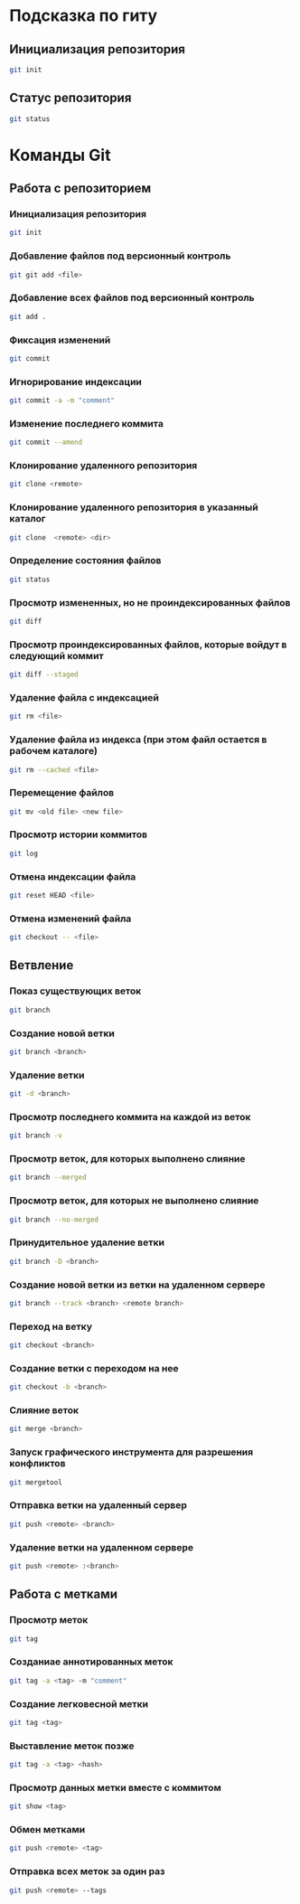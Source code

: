 # Подсказка по гиту

## Инициализация репозитория

```sh
git init
```

## Статус репозитория

```sh
git status
```

# Команды  Git

## Работа с репозиторием

### Инициализация репозитория
```sh
git init
```
### Добавление файлов под версионный контроль
```sh
git git add <file>
```
### Добавление всех файлов под версионный контроль
```sh
git add .
```
### Фиксация изменений
```sh
git commit
```
### Игнорирование индексации
```sh
git commit -a -m "comment"
```
### Изменение последнего коммита
```sh
git commit --amend
```
### Клонирование удаленного репозитория
```sh
git clone <remote>
```
### Клонирование удаленного репозитория в указанный каталог
```sh
git clone  <remote> <dir>
```
### Определение состояния файлов
```sh
git status
```
### Просмотр измененных, но не проиндексированных файлов
```sh
git diff
```
### Просмотр проиндексированных файлов, которые войдут в следующий коммит
```sh
git diff --staged
```
### Удаление файла с индексацией
```sh
git rm <file>
```
### Удаление файла из индекса (при этом файл остается в рабочем каталоге)
```sh
git rm --cached <file>
```
### Перемещение файлов
```sh
git mv <old file> <new file>
```
### Просмотр истории коммитов
```sh
git log
```
### Отмена индексации файла
```sh
git reset HEAD <file>
```
### Отмена изменений файла
```sh
git checkout -- <file>
```

## Ветвление

### Показ существующих веток
```sh
git branch
```
### Создание новой ветки
```sh
git branch <branch>
```
### Удаление ветки
```sh
git -d <branch>
```
### Просмотр последнего коммита на каждой из веток
```sh
git branch -v
```
### Просмотр веток, для которых выполнено слияние
```sh
git branch --merged
```
### Просмотр веток, для которых не выполнено слияние
```sh
git branch --no-merged
```
### Принудительное удаление  ветки
```sh
git branch -D <branch>
```
### Создание новой ветки из ветки на удаленном сервере
```sh
git branch --track <branch> <remote branch>
```
###  Переход на ветку
```sh
git checkout <branch>
```
### Создание ветки с переходом на нее
```sh
git checkout -b <branch>
```
### Слияние веток
```sh
git merge <branch>
```
### Запуск графического инструмента для разрешения конфликтов
```sh
git mergetool
```
### Отправка ветки на удаленный сервер
```sh
git push <remote> <branch>
```
### Удаление ветки на удаленном сервере
```sh
git push <remote> :<branch>
```

## Работа с метками

### Просмотр меток
```sh
git tag
```
### Созданиае аннотированных меток
```sh
git tag -a <tag> -m "comment"
```
### Создание легковесной метки
```sh
git tag <tag>
```
### Выставление меток позже
```sh
git tag -a <tag> <hash>
```
### Просмотр данных метки вместе с коммитом
```sh
git show <tag>
```
### Обмен метками
```sh
git push <remote> <tag>
```
### Отправка всех меток за один раз
```sh
git push <remote> --tags
```